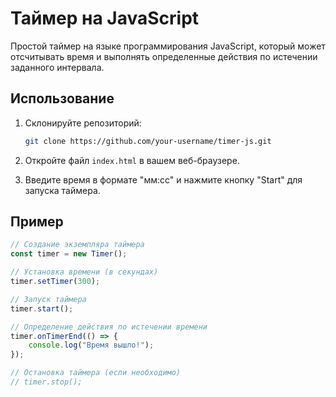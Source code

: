# Таймер на JavaScript

Простой таймер на языке программирования JavaScript, который может отсчитывать время и выполнять определенные действия по истечении заданного интервала.

## Использование

1. Склонируйте репозиторий:

    ```bash
    git clone https://github.com/your-username/timer-js.git
    ```

2. Откройте файл `index.html` в вашем веб-браузере.

3. Введите время в формате "мм:сс" и нажмите кнопку "Start" для запуска таймера.

## Пример

```javascript
// Создание экземпляра таймера
const timer = new Timer();

// Установка времени (в секундах)
timer.setTimer(300);

// Запуск таймера
timer.start();

// Определение действия по истечении времени
timer.onTimerEnd(() => {
    console.log("Время вышло!");
});

// Остановка таймера (если необходимо)
// timer.stop();
